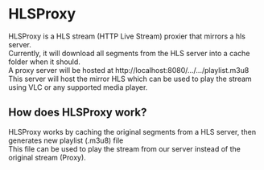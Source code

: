 # HLSProxy

HLSProxy is a HLS stream (HTTP Live Stream) proxier that mirrors a hls server. <br />
Currently, it will download all segments from the HLS server into a cache folder when it should. <br />
A proxy server will be hosted at http://localhost:8080/.../.../playlist.m3u8 <br />
This server will host the mirror HLS which can be used to play the stream using VLC or any supported media player.

## How does HLSProxy work?

HLSProxy works by caching the original segments from a HLS server, then generates new playlist (.m3u8) file <br />
This file can be used to play the stream from our server instead of the original stream (Proxy). <br />